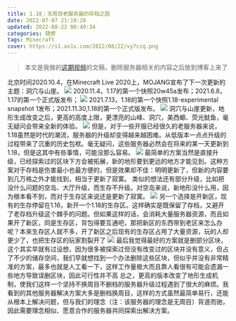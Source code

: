 ```yaml
---
title: 1.18：无周目老服务器的存档之困
date: 2022-07-07 21:10:28
updated: 2022-08-22 00:49:34
categories: 随想
tags: Minecraft
cover: https://s1.ax1x.com/2022/08/22/vy7czq.png
---
```

> 本文是我做的[这期视频](https://www.bilibili.com/video/BV1xU4y1m7ZC)的文稿，删除服务器相关的内容之后放到博客上来了

<!-- more -->

北京时间2020.10.4，在Minecraft Live 2020上，MOJANG宣布了下一次更新的主题：洞穴与山崖。
![](https://s1.ax1x.com/2022/08/22/vy7DoQ.png)
2020.11.4，1.17的第一个快照20w45a发布；2021.6.8，1.17的第一个正式版发布；
![](https://s1.ax1x.com/2022/08/22/vy7dL8.jpg)
2021.7.13，1.18的第一个快照1.18-experimental snapshot 1发布；2021.11.30,1.18的第一个正式版发布。
![](https://s1.ax1x.com/2022/08/22/vy7yJs.png)
洞穴与山崖更新，地形生成改变之后，更高的高度上限，更漂亮的山峰、洞穴，美西螈、荧光鱿鱼，毫无疑问会带来全新的体验。
![](https://s1.ax1x.com/2022/08/22/vy70eS.png)
但是，对于一些开服已经很久的老服务器来说，1.18虽然是时代的潮流，服务器的升级却变得越来越困难。从低版本一点点升级的过程带来了沉重的历史包袱。毫无疑问，这些服务器必然会在将来的某一天更新到1.18，但是这其中有些事情，可能没那么容易。
![](https://s1.ax1x.com/2022/08/22/vy7sij.png)
最简单的方案当然是直接升级，已经探索过的区块下方会被拓展，新的地形要到更远的地方才能见到。这种方案对于存档是伤害最小也最方便的，但是效果却不佳：明明更新了，但新的内容要到几万格之外才能找到，相当于更新了寂寞。
类似的想法还有部分升级，比如把没什么问题的空岛、大厅升级，而生存不升级。对空岛来说，新地形没什么用，因为根本看不到，而对于生存区来说还是更新了寂寞。
![](https://s1.ax1x.com/2022/08/22/vy76Wn.png)
另一个选择是开新区，现有的生存停留在1.16，新开一个1.18的生存区。这样确实是既保留了存档，又避开了老存档升级这个棘手的问题。但如果这样的话，会消耗大量服务器资源，而且如果开了新区，同是生存区，背包得要互通吧，那把新区的东西带到老区来怎么办呢？本来生存区人就不多，开了新区之后现有的生存区占用了大量资源，玩的人却更少了，也把生存区的玩家割裂开了
![](https://s1.ax1x.com/2022/08/22/vy7czq.png)
最后我觉得最好的方案就是删部分区块，这个其实早就有过设想，因为很多被探索过但没有改变过的区块并没有意义，但占了不少的储存空间，我们早就想找到一个办法删除这些区块，但似乎并没有非常精准的方案，最多也就是人工看一下，这样工作量极大而且靠人看很有可能会遗漏一些地方导致误删区块，因此可行性并不高
总之，更高的版本改变了地形生成机制，使我们这样一个坚持不换周目不删档的服务器升级过程遇到了很大的麻烦。我看到的其他服务器解决方案大多是删档换周目，这样的方式虽然最简单易行，还能从根本上解决问题，但与我们的理念（注：该服务器的理念是无周目）背道而驰，因此需要理念相似、愿意合作的服务器共同探索出解决方案。